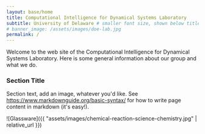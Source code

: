 ```yaml
---
layout: base/home
title: Computational Intelligence for Dynamical Systems Laboratory
subtitle: University of Delaware # smaller font size, shown below title+title2
# banner_image: /assets/images/doe-lab.jpg
permalink: /
---
```


Welcome to the web site of the Computational Intelligence for Dynamical Systems Laboratory.
Here is some general information about our group
and what we do.

### Section Title

Section text, add an image, whatever you'd like.
See <https://www.markdownguide.org/basic-syntax/>
for how to write page content in markdown (it's easy!).

![Glassware]({{ "assets/images/chemical-reaction-science-chemistry.jpg" | relative_url }})

